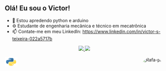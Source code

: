  ## Olá! Eu sou o Victor!

- 🌱 Estou apredendo python e arduino
- ⚙️ Estudante de engenharia mecânica e técnico em mecatrônica
- 📫 Contate-me em meu LinkedIn: https://www.linkedin.com/in/victor-s-teixeira-022a5717b 

<div>
    <a href = "https://github.com/VicSkl18">
      
</div>      
  <div align="center">
  <a href = "https://github.com/VicSkl18">
  <img height="180em" src="https://github-readme-stats.vercel.app/api?username=VicSkl18&show_icons=true&theme=dark&include_all_commits=true&count_private=true"/>
  <img height="180em" src="https://github-readme-stats.vercel.app/api/top-langs/?username=VicSkl18&layout=compact&langs_count=7&theme=dark"/>
</div>
<div style="display: inline_block"><br>  
  <img align="center" alt="Rafa-Python" height="30" width="40" src="https://raw.githubusercontent.com/devicons/devicon/master/icons/python/python-original.svg">
  <img align="right" alt="Rafa-pic" height="150" style="border-radius:50px;" 
</div>
